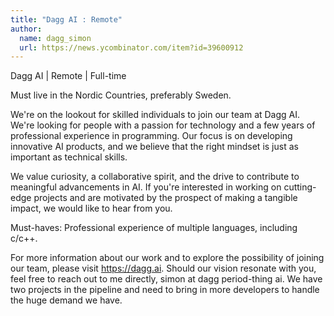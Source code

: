 ```yaml
---
title: "Dagg AI : Remote"
author:
  name: dagg_simon
  url: https://news.ycombinator.com/item?id=39600912
---
```

Dagg AI | Remote | Full-time

Must live in the Nordic Countries, preferably Sweden.

We&#x27;re on the lookout for skilled individuals to join our team at Dagg AI. We&#x27;re looking for people with a passion for technology and a few years of professional experience in programming. Our focus is on developing innovative AI products, and we believe that the right mindset is just as important as technical skills.

We value curiosity, a collaborative spirit, and the drive to contribute to meaningful advancements in AI. If you&#x27;re interested in working on cutting-edge projects and are motivated by the prospect of making a tangible impact, we would like to hear from you.

Must-haves:
Professional experience of multiple languages, including c&#x2F;c++.

For more information about our work and to explore the possibility of joining our team, please visit <a href="https:&#x2F;&#x2F;dagg.ai" rel="nofollow">https:&#x2F;&#x2F;dagg.ai</a>. Should our vision resonate with you, feel free to reach out to me directly, simon at dagg period-thing ai. We have two projects in the pipeline and need to bring in more developers to handle the huge demand we have.
